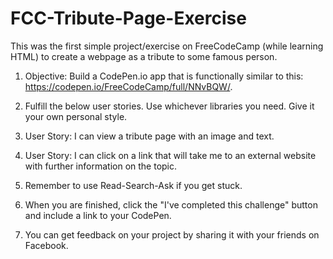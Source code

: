 # FCC-Tribute-Page-Exercise
This was the first simple project/exercise on FreeCodeCamp (while learning HTML) to create a webpage as a tribute to some famous person. 

1. Objective: Build a CodePen.io app that is functionally similar to this: https://codepen.io/FreeCodeCamp/full/NNvBQW/.

2. Fulfill the below user stories. Use whichever libraries you need. Give it your own personal style.

3. User Story: I can view a tribute page with an image and text.

4. User Story: I can click on a link that will take me to an external website with further information on the topic.

5. Remember to use Read-Search-Ask if you get stuck.

6. When you are finished, click the "I've completed this challenge" button and include a link to your CodePen.

7. You can get feedback on your project by sharing it with your friends on Facebook.
